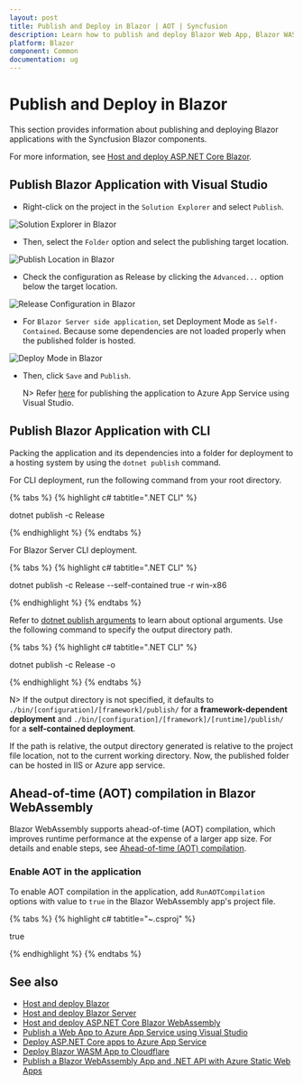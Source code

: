 ```yaml
---
layout: post
title: Publish and Deploy in Blazor | AOT | Syncfusion
description: Learn how to publish and deploy Blazor Web App, Blazor WASM, Blazor Server Apps with Syncfusion Blazor components, including self-contained deployment and AOT.
platform: Blazor
component: Common
documentation: ug
---
```


# Publish and Deploy in Blazor

This section provides information about publishing and deploying Blazor applications with the Syncfusion Blazor components. 

For more information, see [Host and deploy ASP.NET Core Blazor](https://learn.microsoft.com/en-us/aspnet/core/blazor/host-and-deploy).

## Publish Blazor Application with Visual Studio

* Right-click on the project in the `Solution Explorer` and select `Publish`.

![Solution Explorer in Blazor](./images/publish.png)

* Then, select the `Folder` option and select the publishing target location.

![Publish Location in Blazor](./images/folder.png)

* Check the configuration as Release by clicking the `Advanced...` option below the target location.

![Release Configuration in Blazor](./images/config.png)

* For `Blazor Server side application`, set Deployment Mode as `Self-Contained`. Because some dependencies are not loaded properly when the published folder is hosted.

![Deploy Mode in Blazor](./images/deploy.png)

* Then, click `Save` and `Publish`.

    N> Refer [here](https://learn.microsoft.com/en-us/visualstudio/deployment/quickstart-deploy-aspnet-web-app?view=vs-2019&tabs=azure) for publishing the application to Azure App Service using Visual Studio.  

## Publish Blazor Application with CLI

Packing the application and its dependencies into a folder for deployment to a hosting system by using the `dotnet publish` command.

For CLI deployment, run the following command from your root directory.

{% tabs %}
{% highlight c# tabtitle=".NET CLI" %}

dotnet publish -c Release

{% endhighlight %}
{% endtabs %}

For Blazor Server CLI deployment.

{% tabs %}
{% highlight c# tabtitle=".NET CLI" %}

dotnet publish -c Release --self-contained true -r win-x86

{% endhighlight %}
{% endtabs %}

Refer to [dotnet publish arguments](https://learn.microsoft.com/en-us/dotnet/core/tools/dotnet-publish#arguments) to learn about optional arguments. Use the following command to specify the output directory path.

{% tabs %}
{% highlight c# tabtitle=".NET CLI" %}

dotnet publish -c Release -o <output directory>

{% endhighlight %}
{% endtabs %}

N> If the output directory is not specified, it defaults to `./bin/[configuration]/[framework]/publish/` for a **framework-dependent deployment** and `./bin/[configuration]/[framework]/[runtime]/publish/` for a **self-contained deployment**.

If the path is relative, the output directory generated is relative to the project file location, not to the current working directory. Now, the published folder can be hosted in IIS or Azure app service.

## Ahead-of-time (AOT) compilation in Blazor WebAssembly

Blazor WebAssembly supports ahead-of-time (AOT) compilation, which improves runtime performance at the expense of a larger app size. For details and enable steps, see [Ahead-of-time (AOT) compilation](https://learn.microsoft.com/en-us/aspnet/core/blazor/host-and-deploy/webassembly#ahead-of-time-aot-compilation).

### Enable AOT in the application

To enable AOT compilation in the application, add `RunAOTCompilation` options with value to `true` in the Blazor WebAssembly app's project file.

{% tabs %}
{% highlight c# tabtitle="~.csproj" %}

<PropertyGroup>
    <RunAOTCompilation>true</RunAOTCompilation>
</PropertyGroup>

{% endhighlight %}
{% endtabs %}

## See also

* [Host and deploy Blazor](https://learn.microsoft.com/en-us/aspnet/core/blazor/host-and-deploy)
* [Host and deploy Blazor Server](https://learn.microsoft.com/en-us/aspnet/core/blazor/host-and-deploy/server/)
* [Host and deploy ASP.NET Core Blazor WebAssembly](https://learn.microsoft.com/en-us/aspnet/core/blazor/host-and-deploy/webassembly)
* [Publish a Web App to Azure App Service using Visual Studio](https://learn.microsoft.com/en-us/visualstudio/deployment/quickstart-deploy-aspnet-web-app?view=vs-2022&tabs=azure)
* [Deploy ASP.NET Core apps to Azure App Service](https://learn.microsoft.com/en-us/aspnet/core/host-and-deploy/azure-apps)
* [Deploy Blazor WASM App to Cloudflare](https://www.syncfusion.com/blogs/post/easily-deploy-a-blazor-webassembly-app-to-cloudflare)
* [Publish a Blazor WebAssembly App and .NET API with Azure Static Web Apps](https://learn.microsoft.com/en-us/training/modules/publish-app-service-static-web-app-api-dotnet/)
